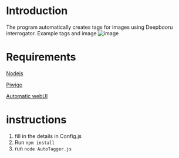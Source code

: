 # Introduction

The program automatically creates tags for images using Deepbooru interrogator. 
Example tags and image
![image](https://github.com/Ja-Sa-La/piwigoAutoTagger/assets/133235384/7e2da1f2-8dc6-4097-8300-2b2337b79f54)



# Requirements

[Nodejs](https://nodejs.org/en)

[Piwigo](https://piwigo.org)

[Automatic webUI](https://github.com/AUTOMATIC1111/stable-diffusion-webui)

# instructions

1. fill in the details in Config.js 
2. Run `npm install`
3. run `node AutoTagger.js`
